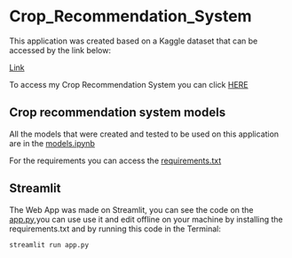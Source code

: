 # Crop_Recommendation_System

This application was created based on a Kaggle dataset that can be accessed by the link below:

[Link](https://www.kaggle.com/datasets/atharvaingle/crop-recommendation-dataset)

To access my Crop Recommendation System you can click [HERE](https://prevelato-crop-recommendation-system.streamlit.app/)

## Crop recommendation system models

All the models that were created and tested to be used on this application are in the [models.ipynb](https://github.com/MPrevelato/Crop_Recommendation_System/blob/main/models.ipynb)

For the requirements you can access the [requirements.txt](https://github.com/MPrevelato/Crop_Recommendation_System/blob/main/requirements.txt)

## Streamlit

The Web App was made on Streamlit, you can see the code on the [app.py](https://github.com/MPrevelato/Crop_Recommendation_System/blob/main/app.py),you can use use it and edit offline on your machine by installing the requirements.txt and by running this code in the Terminal:

```
streamlit run app.py
```



